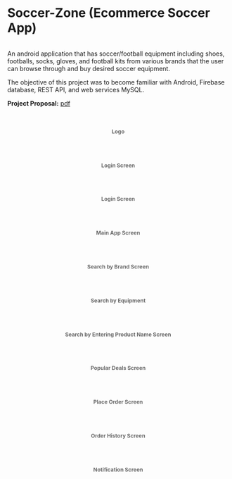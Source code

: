 # Soccer-Zone (Ecommerce Soccer App)

<p align="center">
    <img src="assets/soccor_zone.png" alt=""/>
</p>

An android application that has soccer/football equipment including shoes, footballs, socks, gloves, and football kits from various brands that the user can browse through and buy desired soccer equipment.

The objective of this project was to become familiar with Android, Firebase database, REST API, and web services MySQL.

**Project Proposal:** [pdf](assets/CS440_Software_for_Mobile_Devices_Project_Proposal.pdf)

<br />
<h1 align="center" style="font-size:12px;color:dimgray;"><strong>Logo</strong>
</h1>
<p align="center">
    <img src="assets/_0 App Search.jpg" alt=""/>
</p>

<br />
<h1 align="center" style="font-size:12px;color:dimgray;"><strong>Login Screen</strong>
</h1>
<p align="center">
    <img src="assets/_1 Login.jpg" alt=""/>
</p>

<br />
<h1 align="center" style="font-size:12px;color:dimgray;"><strong>Login Screen</strong>
</h1>
<p align="center">
    <img src="assets/_2 Signup.jpg" alt=""/>
</p>

<br />
<h1 align="center" style="font-size:12px;color:dimgray;"><strong>Main App Screen</strong>
</h1>
<p align="center">
    <img src="assets/_3 Main screen.jpg" alt=""/>
</p>

<br />
<h1 align="center" style="font-size:12px;color:dimgray;"><strong>Search by Brand Screen</strong>
</h1>
<p align="center">
    <img src="assets/_4 Brand search results.jpg" alt=""/>
</p>

<br />
<h1 align="center" style="font-size:12px;color:dimgray;"><strong>Search by Equipment</strong>
</h1>
<p align="center">
    <img src="assets/_5 Equipment search results.jpg" alt=""/>
</p>

<br />
<h1 align="center" style="font-size:12px;color:dimgray;"><strong>Search by Entering Product Name Screen</strong>
</h1>
<p align="center">
    <img src="assets/_6 Search bar results.jpg" alt=""/>
</p>

<br />
<h1 align="center" style="font-size:12px;color:dimgray;"><strong>Popular Deals Screen</strong>
</h1>
<p align="center">
    <img src="assets/_7 Popular deals.jpg" alt=""/>
</p>

<br />
<h1 align="center" style="font-size:12px;color:dimgray;"><strong>Place Order Screen</strong>
</h1>
<p align="center">
    <img src="assets/_8 Place order.jpg" alt=""/>
</p>

<br />
<h1 align="center" style="font-size:12px;color:dimgray;"><strong>Order History Screen</strong>
</h1>
<p align="center">
    <img src="assets/_9 Order history.jpg" alt=""/>
</p>

<br />
<h1 align="center" style="font-size:12px;color:dimgray;"><strong>Notification Screen</strong>
</h1>
<p align="center">
    <img src="assets/_10 Notifications.jpg" alt=""/>
</p>
